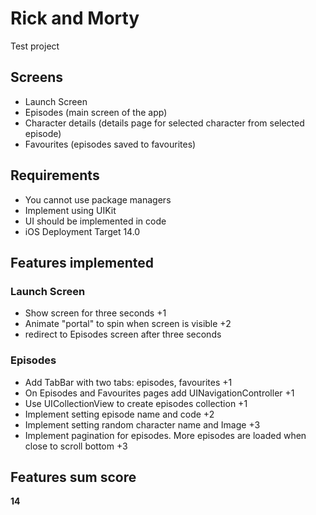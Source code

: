 # Rick and Morty

Test project

## Screens

- Launch Screen
- Episodes (main screen of the app)
- Character details (details page for selected character from selected episode)
- Favourites (episodes saved to favourites)

## Requirements

- You cannot use package managers
- Implement using UIKit
- UI should be implemented in code
- iOS Deployment Target 14.0

## Features implemented
### Launch Screen
- Show screen for three seconds +1
- Animate "portal" to spin when screen is visible +2
- redirect to Episodes screen after three seconds

### Episodes
- Add TabBar with two tabs: episodes, favourites +1
- On Episodes and Favourites pages add UINavigationController +1
- Use UICollectionView to create episodes collection +1
- Implement setting episode name and code +2
- Implement setting random character name and Image +3
- Implement pagination for episodes. More episodes are loaded when close to scroll bottom +3


## Features sum score
**14**
